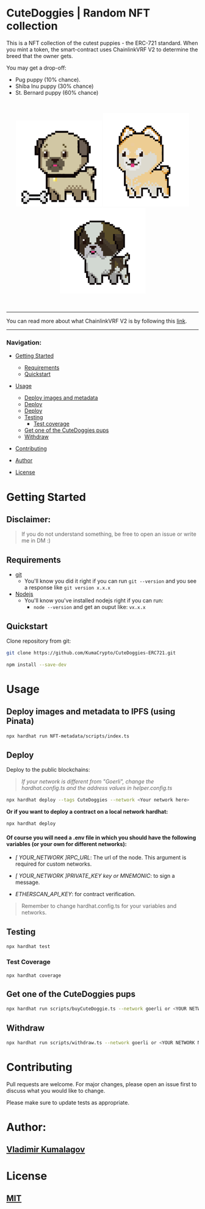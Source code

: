 # CuteDoggies | Random NFT collection

<p> This is a NFT collection of the cutest puppies - the ERC-721 standard. When you mint a token, the smart-contract uses ChainlinkVRF V2 to determine the breed that the owner gets. </p>

<p>You may get a drop-off: </p>

-   Pug puppy (10% chance).
-   Shiba Inu puppy (30% chance)
-   St. Bernard puppy (60% chance)

<br/>
<p align="center">
<img src="NFT-metadata/CuteDoggies/images/pug.png" width="225" alt="NFT Pug">
<img src="NFT-metadata/CuteDoggies/images/shiba-inu.png" width="225" alt="NFT Shiba">
<img src="NFT-metadata/CuteDoggies/images/st-bernard.png" width="225" alt="NFT St.Bernard">
</p>
<br/>

---

You can read more about what ChainlinkVRF V2 is by following this [link](https://docs.chain.link/docs/vrf/v2/introduction/).

---

### Navigation:

-   [Getting Started](https://github.com/KumaCrypto/CuteDoggies-ERC721#getting-started)
    -   [Requirements](https://github.com/KumaCrypto/CuteDoggies-ERC721#requirements)
    -   [Quickstart](https://github.com/KumaCrypto/CuteDoggies-ERC721#quickstart)
-   [Usage](https://github.com/KumaCrypto/CuteDoggies-ERC721#usage)

    -   [Deploy images and metadata](https://github.com/KumaCrypto/CuteDoggies-ERC721#deploy)
    -   [Deploy](https://github.com/KumaCrypto/CuteDoggies-ERC721#deploy_images_and_metadata_to_ipfs)
    -   [Deploy](https://github.com/KumaCrypto/CuteDoggies-ERC721#deploy)
    -   [Testing](https://github.com/KumaCrypto/CuteDoggies-ERC721#testing)
        -   [Test coverage](https://github.com/KumaCrypto/CuteDoggies-ERC721#test-coverage)
    -   [Get one of the CuteDoggies pups](https://github.com/KumaCrypto/CuteDoggies-ERC721#get-one-of-the-cutedoggies-pups)
    -   [Withdraw](https://github.com/KumaCrypto/CuteDoggies-ERC721#withdraw)

-   [Contributing](https://github.com/KumaCrypto/CuteDoggies-ERC721#contributing)
-   [Author](https://github.com/KumaCrypto/CuteDoggies-ERC721#author)
-   [License](https://github.com/KumaCrypto/CuteDoggies-ERC721#license)

# Getting Started

## Disclaimer:

> If you do not understand something, be free to open an issue or write me in DM :)

## Requirements

-   [git](https://git-scm.com/book/en/v2/Getting-Started-Installing-Git)
    -   You'll know you did it right if you can run `git --version` and you see a response like `git version x.x.x`
-   [Nodejs](https://nodejs.org/en/)
    -   You'll know you've installed nodejs right if you can run:
        -   `node --version` and get an ouput like: `vx.x.x`

## Quickstart

<p>Clone repository from git:</p>

```bash
git clone https://github.com/KumaCrypto/CuteDoggies-ERC721.git
```

```bash
npm install --save-dev
```

# Usage

## Deploy images and metadata to IPFS (using Pinata)

```bash
npx hardhat run NFT-metadata/scripts/index.ts
```

## Deploy

Deploy to the public blockchains:

> _If your network is different from "Goerli", change the hardhat.config.ts and the address values in helper.config.ts_

```bash
npx hardhat deploy --tags CuteDoggies --network <Your network here>
```

**Or if you want to deploy a contract on a local network hardhat:**

```bash
npx hardhat deploy
```

#### Of course you will need a .env file in which you should have the following variables (or your own for different networks):

-   _[ YOUR_NETWORK ]RPC_URL_: The url of the node. This argument is required for custom networks.

-   _[ YOUR_NETWORK ]PRIVATE_KEY key or MNEMONIC_: to sign a message.

-   _ETHERSCAN_API_KEY_: for contract verification.

> Remember to change hardhat.config.ts for your variables and networks.

## Testing

```
npx hardhat test
```

### Test Coverage

```
npx hardhat coverage
```

## Get one of the CuteDoggies pups

```bash
npx hardhat run scripts/buyCuteDoggie.ts --network goerli or <YOUR NETWORK NAME>
```

## Withdraw

```bash
npx hardhat run scripts/withdraw.ts --network goerli or <YOUR NETWORK NAME>
```

# Contributing

Pull requests are welcome. For major changes, please open an issue first to discuss what you would like to change.

Please make sure to update tests as appropriate.

# Author:

## [Vladimir Kumalagov](https://github.com/KumaCrypto)

# License

## [MIT](https://choosealicense.com/licenses/mit/)
